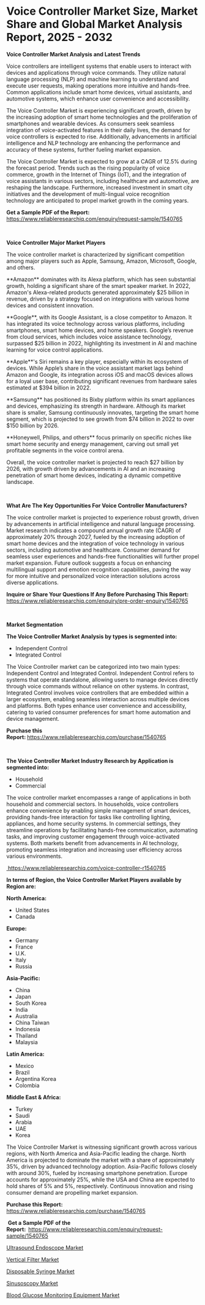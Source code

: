 <p><h1>Voice Controller Market Size, Market Share and Global Market Analysis Report, 2025 - 2032</h1></p><p><strong>Voice Controller Market Analysis and Latest Trends</strong></p>
<p><p>Voice controllers are intelligent systems that enable users to interact with devices and applications through voice commands. They utilize natural language processing (NLP) and machine learning to understand and execute user requests, making operations more intuitive and hands-free. Common applications include smart home devices, virtual assistants, and automotive systems, which enhance user convenience and accessibility.</p><p>The Voice Controller Market is experiencing significant growth, driven by the increasing adoption of smart home technologies and the proliferation of smartphones and wearable devices. As consumers seek seamless integration of voice-activated features in their daily lives, the demand for voice controllers is expected to rise. Additionally, advancements in artificial intelligence and NLP technology are enhancing the performance and accuracy of these systems, further fueling market expansion.</p><p>The Voice Controller Market is expected to grow at a CAGR of 12.5% during the forecast period. Trends such as the rising popularity of voice commerce, growth in the Internet of Things (IoT), and the integration of voice assistants in various sectors, including healthcare and automotive, are reshaping the landscape. Furthermore, increased investment in smart city initiatives and the development of multi-lingual voice recognition technology are anticipated to propel market growth in the coming years.</p></p>
<p><strong>Get a Sample PDF of the Report:&nbsp;</strong> <a href="https://www.reliableresearchiq.com/enquiry/request-sample/1540765?utm_campaign=3570&utm_medium=2&utm_source=Github&utm_content=ia&utm_term=10042025&utm_id=voice-controller">https://www.reliableresearchiq.com/enquiry/request-sample/1540765</a></p>
<p>&nbsp;</p>
<p><strong>Voice Controller Major Market Players</strong></p>
<p><p>The voice controller market is characterized by significant competition among major players such as Apple, Samsung, Amazon, Microsoft, Google, and others. </p><p>**Amazon** dominates with its Alexa platform, which has seen substantial growth, holding a significant share of the smart speaker market. In 2022, Amazon's Alexa-related products generated approximately $25 billion in revenue, driven by a strategy focused on integrations with various home devices and consistent innovation.</p><p>**Google**, with its Google Assistant, is a close competitor to Amazon. It has integrated its voice technology across various platforms, including smartphones, smart home devices, and home speakers. Google’s revenue from cloud services, which includes voice assistance technology, surpassed $25 billion in 2022, highlighting its investment in AI and machine learning for voice control applications.</p><p>**Apple**'s Siri remains a key player, especially within its ecosystem of devices. While Apple’s share in the voice assistant market lags behind Amazon and Google, its integration across iOS and macOS devices allows for a loyal user base, contributing significant revenues from hardware sales estimated at $394 billion in 2022.</p><p>**Samsung** has positioned its Bixby platform within its smart appliances and devices, emphasizing its strength in hardware. Although its market share is smaller, Samsung continuously innovates, targeting the smart home segment, which is projected to see growth from $74 billion in 2022 to over $150 billion by 2026.</p><p>**Honeywell, Philips, and others** focus primarily on specific niches like smart home security and energy management, carving out small yet profitable segments in the voice control arena.</p><p>Overall, the voice controller market is projected to reach $27 billion by 2026, with growth driven by advancements in AI and an increasing penetration of smart home devices, indicating a dynamic competitive landscape.</p></p>
<p>&nbsp;</p>
<p><strong>What Are The Key Opportunities For Voice Controller Manufacturers?</strong></p>
<p><p>The voice controller market is projected to experience robust growth, driven by advancements in artificial intelligence and natural language processing. Market research indicates a compound annual growth rate (CAGR) of approximately 20% through 2027, fueled by the increasing adoption of smart home devices and the integration of voice technology in various sectors, including automotive and healthcare. Consumer demand for seamless user experiences and hands-free functionalities will further propel market expansion. Future outlook suggests a focus on enhancing multilingual support and emotion recognition capabilities, paving the way for more intuitive and personalized voice interaction solutions across diverse applications.</p></p>
<p><strong>Inquire or Share Your Questions If Any Before Purchasing This Report:</strong> <a href="https://www.reliableresearchiq.com/enquiry/pre-order-enquiry/1540765?utm_campaign=3570&utm_medium=2&utm_source=Github&utm_content=ia&utm_term=10042025&utm_id=voice-controller">https://www.reliableresearchiq.com/enquiry/pre-order-enquiry/1540765</a></p>
<p>&nbsp;</p>
<p><strong>Market Segmentation</strong></p>
<p><strong>The Voice Controller Market Analysis by types is segmented into:</strong></p>
<p><ul><li>Independent Control</li><li>Integrated Control</li></ul></p>
<p><p>The Voice Controller market can be categorized into two main types: Independent Control and Integrated Control. Independent Control refers to systems that operate standalone, allowing users to manage devices directly through voice commands without reliance on other systems. In contrast, Integrated Control involves voice controllers that are embedded within a larger ecosystem, enabling seamless interaction across multiple devices and platforms. Both types enhance user convenience and accessibility, catering to varied consumer preferences for smart home automation and device management.</p></p>
<p><strong>Purchase this Report:&nbsp;</strong><a href="https://www.reliableresearchiq.com/purchase/1540765?utm_campaign=3570&utm_medium=2&utm_source=Github&utm_content=ia&utm_term=10042025&utm_id=voice-controller">https://www.reliableresearchiq.com/purchase/1540765</a></p>
<p>&nbsp;</p>
<p><strong>The Voice Controller Market Industry Research by Application is segmented into:</strong></p>
<p><ul><li>Household</li><li>Commercial</li></ul></p>
<p><p>The voice controller market encompasses a range of applications in both household and commercial sectors. In households, voice controllers enhance convenience by enabling simple management of smart devices, providing hands-free interaction for tasks like controlling lighting, appliances, and home security systems. In commercial settings, they streamline operations by facilitating hands-free communication, automating tasks, and improving customer engagement through voice-activated systems. Both markets benefit from advancements in AI technology, promoting seamless integration and increasing user efficiency across various environments.</p></p>
<p><a href="https://www.reliableresearchiq.com/voice-controller-r1540765?utm_campaign=3570&utm_medium=2&utm_source=Github&utm_content=ia&utm_term=10042025&utm_id=voice-controller">&nbsp;https://www.reliableresearchiq.com/voice-controller-r1540765</a></p>
<p><strong>In terms of Region, the Voice Controller Market Players available by Region are:</strong></p>
<p>
    <p> <strong> North America: </strong>
        <ul>
            <li>United States</li>
            <li>Canada</li>
        </ul>
        </p> 
    <p> <strong> Europe: </strong>
        <ul>
            <li>Germany</li>
            <li>France</li>
            <li>U.K.</li>
            <li>Italy</li>
            <li>Russia</li>
        </ul>
        </p> 
    <p> <strong> Asia-Pacific: </strong>
        <ul>
            <li>China</li>
            <li>Japan</li>
            <li>South Korea</li>
            <li>India</li>
            <li>Australia</li>
            <li>China Taiwan</li>
            <li>Indonesia</li>
            <li>Thailand</li>
            <li>Malaysia</li>
        </ul>
        </p> 
    <p> <strong> Latin America: </strong>
        <ul>
            <li>Mexico</li>
            <li>Brazil</li>
            <li>Argentina Korea</li>
            <li>Colombia</li>
        </ul>
        </p> 
    <p> <strong> Middle East & Africa: </strong>
        <ul>
            <li>Turkey</li>
            <li>Saudi</li>
            <li>Arabia</li>
            <li>UAE</li>
            <li>Korea</li>
        </ul>
    </p>
    </p>
<p><p>The Voice Controller Market is witnessing significant growth across various regions, with North America and Asia-Pacific leading the charge. North America is projected to dominate the market with a share of approximately 35%, driven by advanced technology adoption. Asia-Pacific follows closely with around 30%, fueled by increasing smartphone penetration. Europe accounts for approximately 25%, while the USA and China are expected to hold shares of 5% and 5%, respectively. Continuous innovation and rising consumer demand are propelling market expansion.</p></p>
<p><strong>Purchase this Report: </strong><a href="https://www.reliableresearchiq.com/purchase/1540765?utm_campaign=3570&utm_medium=2&utm_source=Github&utm_content=ia&utm_term=10042025&utm_id=voice-controller">https://www.reliableresearchiq.com/purchase/1540765</a></p>
<p>&nbsp;<strong>Get a Sample PDF of the Report:&nbsp;&nbsp;</strong><a href="https://www.reliableresearchiq.com/enquiry/request-sample/1540765?utm_campaign=3570&utm_medium=2&utm_source=Github&utm_content=ia&utm_term=10042025&utm_id=voice-controller">https://www.reliableresearchiq.com/enquiry/request-sample/1540765</a></p>
<p><strong></strong></p>
<p><p><a href="https://www.linkedin.com/pulse/ultrasound-endoscope-market-outlook-report-insights-growth-opportunities-vpmlf?utm_campaign=3570&utm_medium=2&utm_source=Github&utm_content=ia&utm_term=10042025&utm_id=voice-controller">Ultrasound Endoscope Market</a></p><p><a href="https://www.linkedin.com/pulse/analysis-global-vertical-filter-market-present-landscape-qjl5f?utm_campaign=3570&utm_medium=2&utm_source=Github&utm_content=ia&utm_term=10042025&utm_id=voice-controller">Vertical Filter Market</a></p><p><a href="https://www.linkedin.com/pulse/global-disposable-syringe-market-exploring-share-trends-r3wzf?utm_campaign=3570&utm_medium=2&utm_source=Github&utm_content=ia&utm_term=10042025&utm_id=voice-controller">Disposable Syringe Market</a></p><p><a href="https://www.linkedin.com/pulse/comprehensive-analysis-sinusoscopy-market-size-projected-rx2if?utm_campaign=3570&utm_medium=2&utm_source=Github&utm_content=ia&utm_term=10042025&utm_id=voice-controller">Sinusoscopy Market</a></p><p><a href="https://www.linkedin.com/pulse/investment-potential-blood-glucose-monitoring-equipment-market-m1w3f?utm_campaign=3570&utm_medium=2&utm_source=Github&utm_content=ia&utm_term=10042025&utm_id=voice-controller">Blood Glucose Monitoring Equipment Market</a></p></p>